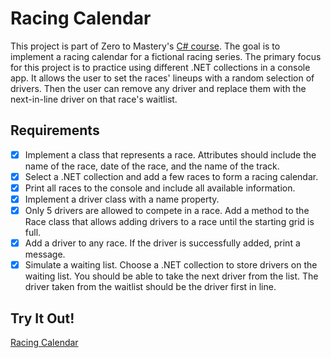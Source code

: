 ﻿# Racing Calendar

This project is part of Zero to Mastery's [C# course](https://zerotomastery.io/courses/csharp-net-bootcamp/). The goal is to implement a racing calendar for a fictional racing series. The primary focus for this project is to practice using different .NET collections in a console app. It allows the user to set the races' lineups with a random selection of drivers. Then the user can remove any driver and replace them with the next-in-line driver on that race's waitlist.

## Requirements

- [x] Implement a class that represents a race. Attributes should include the name of the race, date of the race, and the name of the track.
- [x] Select a .NET collection and add a few races to form a racing calendar.
- [x] Print all races to the console and include all available information.
- [x] Implement a driver class with a name property.
- [x] Only 5 drivers are allowed to compete in a race. Add a method to the Race class that allows adding drivers to a race until the starting grid is full.
- [x] Add a driver to any race. If the driver is successfully added, print a message.
- [x] Simulate a waiting list. Choose a .NET collection to store drivers on the waiting list. You should be able to take the next driver from the list. The driver taken from the waitlist should be the driver first in line.

## Try It Out!

[Racing Calendar](https://replit.com/@lepros/AccountingSystem)